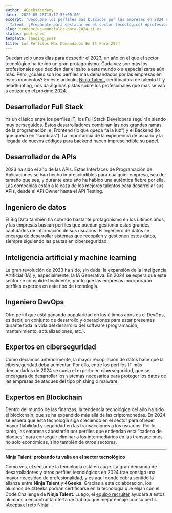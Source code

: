 ```yaml
---
author: 4GeeksAcademy
date: '2025-05-28T15:17:55+00:00'
excerpt: 'Descubre los perfiles más buscados por las empresas en 2024 según Ninja
  Talent. ¡Prepárate para destacar en el sector tecnológico! #profesionalesdemandados'
slug: tendencias-mundiales-para-2024-ti-es
status: published
template: landing_post
title: Los Perfiles Más Demandados En It Para 2024
---
```

Quedan solo unos días para despedir el 2023, un año en el que el sector tecnológico ha tenido un gran protagonismo. Cada vez son más los profesionales que deciden dar el salto a este mundo o a especializarse aún más. Pero, ¿cuáles son los perfiles más demandados por las empresas en estos momentos? En este artículo, [Ninja Talent](https://ninjatalent.net/), certificadora de talento IT y headhunting, nos da algunas pistas sobre los profesionales que más se van a cotizar en el próximo 2024. 


## Desarrollador Full Stack
Ya un clásico entre los perfiles IT, los Full Stack Developers seguirán siendo muy perseguidos. Estos desarrolladores combinan las dos grandes ramas de la programación: el Frontend (lo que queda “a la luz”) y el Backend (lo que queda en “sombras”). La importancia de la experiencia de usuario y la llegada de nuevos códigos para backend hacen imprescindible su papel.


## Desarrollador de APIs
2023 ha sido el año de las APIs. Estas Interfaces de Programación de Aplicaciones se han hecho imprescindibles para cualquier empresa, sea del tamaño que sea, y durante este año ha habido una auténtica fiebre por ella. Las compañías están a la caza de los mejores talentos para desarrollar sus APIs, desde el API Owner hasta el API Testing. 


## Ingeniero de datos
El Big Data también ha cobrado bastante protagonismo en los últimos años, y las empresas buscan perfiles que puedan gestionar estas grandes cantidades de información de sus usuarios. El ingeniero de datos se encarga de desarrollar sistemas que recopilen y gestionen estos datos, siempre siguiendo las pautas en ciberseguridad.


## Inteligencia artificial y machine learning
La gran revolución de 2023 ha sido, sin duda, la expansión de la Inteligencia Artificial (IA) y, especialmente, la IA Generativa. En 2024 se espera que este sector se consolide finalmente, por lo que las empresas incorporarán perfiles expertos en este tipo de tecnología. 


## Ingeniero DevOps
Otro perfil que está ganando popularidad en los últimos años es el DevOps, es decir, un conjunto de desarrollo y operaciones para estar presentes durante toda la vida del desarrollo del software (programación, mantenimiento, actualizaciones, etc.).


## Expertos en ciberseguridad
Como decíamos anteriormente, la mayor recopilación de datos hace que la ciberseguridad deba aumentar. Por ello, entre los perfiles IT más demandados de 2024 se cuela el experto en ciberseguridad, que se encargará de desarrollar los sistemas necesarios para proteger los datos de las empresas de ataques del tipo phishing o malware. 


## Expertos en Blockchain
Dentro del mundo de las finanzas, la tendencia tecnológica del año ha sido el blockchain, que se ha expandido más allá de las criptomonedas. En 2024 se espera que esta tecnología siga creciendo en el sector para ofrecer mayor fiabilidad y seguridad en las transacciones a los usuarios. Por lo tanto, las empresas apostarán por perfiles que entiendan esta “cadena de bloques” para conseguir eliminar a los intermediarios en las transacciones no solo económicas, sino también de otros sectores. 

---
**Ninja Talent: probando tu valía en el sector tecnológico**

Como ves, el sector de la tecnología está en auge. La gran demanda de desarrolladores y otros perfiles tecnológicos en 2024 trae consigo una mayor necesidad de profesionalidad, y es aquí donde cobra sentido la alianza entre **Ninja Talent** y **4Geeks**. Gracias a esta colaboración, los alumnos de 4Geeks podrán certificarse en la tecnología que elijan con el Code Challenge de **Ninja Talent**. Luego, el [equipo recruiter](https://ninjarecruiter.net) ayudará a estos alumnos a encontrar la oferta de trabajo que mejor encaje con su perfil. [¡Acepta el reto Ninja!](https://app.codechallenge.ninja/formulario-ninja)